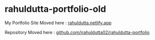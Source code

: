 # rahuldutta-portfolio-old 

My Portfolio Site Moved here : [rahuldutta.netlify.app](https://rahuldutta.netlify.app)

Repository Moved here : [github.com/irahuldutta02/rahuldutta-portfolio](https://github.com/irahuldutta02/rahuldutta-portfolio)
